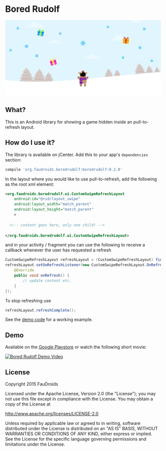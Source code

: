 # Bored Rudolf

![Playstore banner](demo/playstore/banner.png)


## What?

This is an Android library for showing a game hidden inside an pull-to-refresh layout.


## How do I use it?

The library is available on jCenter. Add this to your app's `dependencies` section:

```groovy
compile 'org.faudroids.boredrudolf:boredrudolf:0.2.0'
```

In the layout where you would like to use pull-to-refresh, add the following as the root xml element:

```xml
<org.faudroids.boredrudolf.ui.CustomSwipeRefreshLayout
    android:id="@+id/layout_swipe"
    android:layout_width="match_parent"
    android:layout_height="match_parent"
    >
        
  <!-- content goes here, only one child! -->
        
</org.faudroids.boredrudolf.ui.CustomSwipeRefreshLayout>
```

and in your activity / fragment you can use the following to receive a callback whenever the user has requested a refresh

```java
CustomSwipeRefreshLayout refreshLayout = (CustomSwipeRefreshLayout) findViewById(R.id.layout_swipe);
refreshLayout.setOnRefreshListener(new CustomSwipeRefreshLayout.OnRefreshListener() {
	@Override
	public void onRefresh() {
		// update content etc.
	}
});
```

To stop refreshing use

```java
refreshLayout.refreshComplete();
```

See the [demo code](demo) for a working example.


## Demo

Available on the [Google Playstore](https://play.google.com/store/apps/details?id=org.faudroids.loooooading) or watch the following short movie:

[![Bored Rudolf Demo Video](https://img.youtube.com/vi/cYS0aT-EowM/0.jpg)](https://youtu.be/cYS0aT-EowM)


## License

Copyright 2015 FauDroids

Licensed under the Apache License, Version 2.0 (the "License"); you may not use this file except in compliance with the License. You may obtain a copy of the License at

http://www.apache.org/licenses/LICENSE-2.0

Unless required by applicable law or agreed to in writing, software distributed under the License is distributed on an "AS IS" BASIS, WITHOUT WARRANTIES OR CONDITIONS OF ANY KIND, either express or implied. See the License for the specific language governing permissions and limitations under the License.

